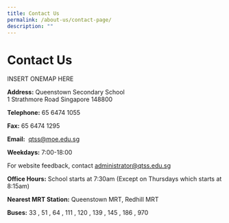 ```yaml
---
title: Contact Us
permalink: /about-us/contact-page/
description: ""
---
```

Contact Us
==========

INSERT ONEMAP HERE


**Address:** Queenstown Secondary School  
1 Strathmore Road Singapore 148800

**Telephone:** 65 6474 1055

**Fax:** 65 6474 1295

**Email:**  <a href="mailto:qtss@moe.edu.sg">qtss@moe.edu.sg</a>

**Weekdays:** 7:00-18:00

For website feedback, contact <a href="mailto:administrator@qtss.edu.sg">administrator@qtss.edu.sg</a>


**Office Hours:** School starts at 7:30am (Except on Thursdays which starts at 8:15am)

**Nearest MRT Station:** Queenstown MRT, Redhill MRT


**Buses:** 33 , 51 , 64 , 111 , 120 , 139 , 145 , 186 , 970